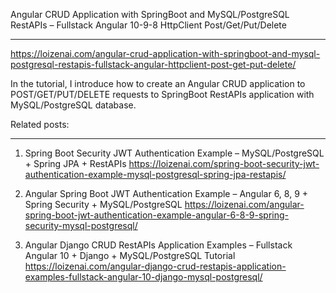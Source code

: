 Angular CRUD Application with SpringBoot and MySQL/PostgreSQL RestAPIs – Fullstack Angular 10-9-8 HttpClient Post/Get/Put/Delete
***
https://loizenai.com/angular-crud-application-with-springboot-and-mysql-postgresql-restapis-fullstack-angular-httpclient-post-get-put-delete/

In the tutorial, I introduce how to create an Angular CRUD application to POST/GET/PUT/DELETE requests to SpringBoot RestAPIs application with MySQL/PostgreSQL database.

Related posts:
***
1. Spring Boot Security JWT Authentication Example – MySQL/PostgreSQL + Spring JPA + RestAPIs
https://loizenai.com/spring-boot-security-jwt-authentication-example-mysql-postgresql-spring-jpa-restapis/

2. Angular Spring Boot JWT Authentication Example – Angular 6, 8, 9 + Spring Security + MySQL/PostgreSQL
https://loizenai.com/angular-spring-boot-jwt-authentication-example-angular-6-8-9-spring-security-mysql-postgresql/

3. Angular Django CRUD RestAPIs Application Examples – Fullstack Angular 10 + Django + MySQL/PostgreSQL Tutorial
https://loizenai.com/angular-django-crud-restapis-application-examples-fullstack-angular-10-django-mysql-postgresql/
